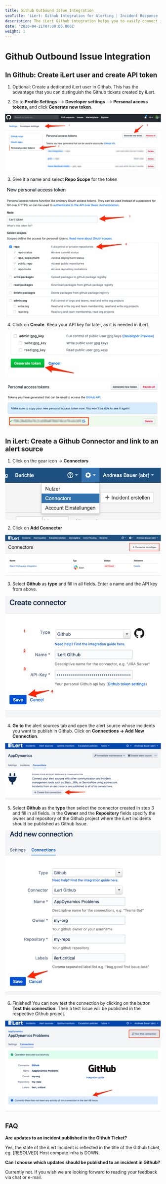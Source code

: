 ```yaml
---
title: Github Outbound Issue Integration
seoTitle: 'iLert: Github Integration for Alerting | Incident Response | Uptime'
description: The iLert Github integration helps you to easily connect iLert with Github.
date: '2020-04-21T07:00:00.000Z'
weight: 1
---
```


# Github Outbound Issue Integration

## In Github: Create iLert user and create API token <a id="github-preparation"></a>

1. Optional: Create a dedicated iLert user in Github. This has the advantage that you can distinguish the Github tickets created by iLert.

2. Go to **Profile Settings** --&gt; **Developer settings** --&gt; **Personal access tokens**, and click **Generate new token**.

![](../../.gitbook/assets/ghoi1.png)

3. Give it a name and select **Repo Scope** for the token

![](../../.gitbook/assets/ghoi2.png)

4. Click on **Create**. Keep your API key for later, as it is needed in iLert.

![](../../.gitbook/assets/ghoi3.png)

![](../../.gitbook/assets/ghoi4.png)

## In iLert: Create a Github Connector and link to an alert source <a id="create-alarm-source"></a>

1. Click on the gear icon → **Connectors**

![](../../.gitbook/assets/ghoi5.png)

2. Click on **Add Connector**

![](../../.gitbook/assets/ghoi6.png)

3. Select **Github** as **type** and fill in all fields. Enter a name and the API key from above.

![](../../.gitbook/assets/ghoi7.png)

4. **Go to** the alert sources tab and open the alert source whose incidents you want to publish in Github. Click on **Connections → Add New Connection**.

![](../../.gitbook/assets/ghoi8.png)

5. Select **Github** as the **type** then select the connector created in step 3 and fill in all fields. In the **Owner** and the **Repository** fields specify the owner and repository of the Github project where the iLert incidents should be published as Github Issue.

![](../../.gitbook/assets/ghoi9.png)

6. Finished! You can now test the connection by clicking on the button **Test this connection**. Then a test issue will be published in the respective Github project.

![](../../.gitbook/assets/ghoi10.png)

## FAQ <a id="faq"></a>

**Are updates to an incident published in the Github Ticket?**

Yes, the state of the iLert Incident is reflected in the title of the Github ticket, eg. \[RESOLVED\] Host compute.infra is DOWN.

**Can I choose which updates should be published to an incident in Github?**

Currently not. If you wish we are looking forward to reading your feedback via chat or e-mail.

